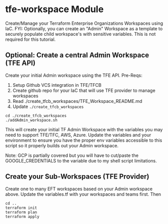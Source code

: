 # tfe-workspace Module
Create/Manage your Terraform Enterprise Organizations Workspaces using IaC.
FYI:  Optionally, you can create an "Admin" Workspace as a template to securely populate child workspace's with sensitive variables. This is not required for this tutorial.

## Optional: Create a central Admin Workspace (TFE API)
Create your initial Admin workspace using the TFE API.
Pre-Reqs:
1. Setup Github VCS integration in TFE/TFCB
2. Create github repo for your IaC that will use TFE provider to manage workspaces
3. Read ./create_tfcb_workspaces/TFE_Workspace_README.md
4. Update `./create_tfcb_workspaces`

```
cd ./create_tfcb_workspaces
./addAdmin_workspace.sh
```
This will create your initial TF Admin Workspace with the variables you may need to support TFE/TFC, AWS, Azure.  Update the variables and your environment to ensure you have the proper env variables accessible to this script so it properly builds out your Admin workspace.

Note: GCP is partially covered but you will have to cut/paste the GOOGLE_CREDENTIALS to the variable due to my shell script limitations.

## Create your Sub-Workspaces (TFE Provider)
Create one to many EFT workspaces based on your Admin workspace above.  Update the variables.tf with your workspaces and teams first.  Then

```
cd ..
terraform init
terraform plan
terraform apply
```
